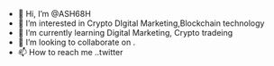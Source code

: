 - 👋 Hi, I’m @ASH68H
- 👀 I’m interested in Crypto DIgital Marketing,Blockchain technology
- 🌱 I’m currently learning Digital Marketing, Crypto tradeing
- 💞️ I’m looking to collaborate on .
- 📫 How to reach me ..twitter

<!---
ASH68H/ASH68H is a ✨ special ✨ repository because its `README.md` (this file) appears on your GitHub profile.
You can click the Preview link to take a look at your changes.
--->
